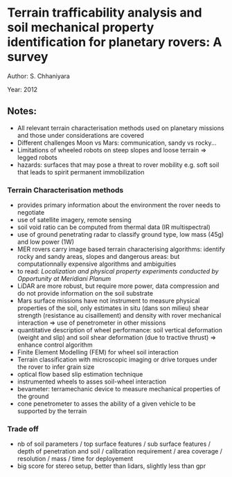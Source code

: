 # Terrain trafficability analysis and soil mechanical property identification for planetary rovers: A survey

Author: S. Chhaniyara

Year: 2012

Notes:
---

* All relevant terrain characterisation methods used on planetary missions and those under considerations are covered
* Different challenges Moon vs Mars: communication, sandy vs rocky...
* Limitations of wheeled robots on steep slopes and loose terrain => legged robots
* hazards: surfaces that may pose a threat to rover mobility e.g. soft soil that leads to spirit permanent immobilization

### Terrain Characterisation methods

* provides primary information about the environment the rover needs to negotiate
* use of satellite imagery, remote sensing
* soil void ratio can be computed from thermal data (IR multispectral)
* use of ground penetrating radar to classify ground type, low mass (45g) and low power (1W)
* MER rovers carry image based terrain characterising algorithms: identify rocky and sandy areas, slopes and dangerous areas: but computationnally expensive algorithms and ambiguities 
* to read: *Localization and physical property experiments
conducted by Opportunity at Meridiani Planum*
* LiDAR are more robust, but require more power, data compression and do not provide information on the soil substrate
* Mars surface missions have not instrument to measure physical properties of the soil, only estimates in situ (dans son milieu) shear strength (resistance au cisaillement) and density with rover mechanical interaction => use of penetrometer in other missions
* quantitative description of wheel performance: soil vertical deformation (weight and slip) and soil shear deformation (due to tractive thrust) => enhance control algorithm
* Finite Element Modelling (FEM) for wheel soil interaction
* Terrain classification with microscopic imaging or drive torques under the rover to infer grain size
* optical flow based slip estimation technique
* instrumented wheels to asses soil-wheel interaction
* bevameter: terramechanic device to measure mechanical properties of the ground
* cone penetrometer to asses the ability of a given vehicle to be supported by the terrain

### Trade off 

* nb of soil parameters / top surface features / sub surface features / depth of penetration and soil / calibration requirement / area coverage / resolution / mass / time for deployement
* big score for stereo setup, better than lidars, slightly less than gpr
